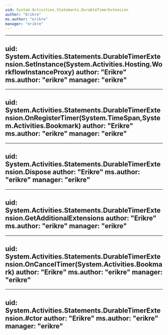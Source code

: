 ```yaml
---
uid: System.Activities.Statements.DurableTimerExtension
author: "Erikre"
ms.author: "erikre"
manager: "erikre"
---
```


---
uid: System.Activities.Statements.DurableTimerExtension.SetInstance(System.Activities.Hosting.WorkflowInstanceProxy)
author: "Erikre"
ms.author: "erikre"
manager: "erikre"
---

---
uid: System.Activities.Statements.DurableTimerExtension.OnRegisterTimer(System.TimeSpan,System.Activities.Bookmark)
author: "Erikre"
ms.author: "erikre"
manager: "erikre"
---

---
uid: System.Activities.Statements.DurableTimerExtension.Dispose
author: "Erikre"
ms.author: "erikre"
manager: "erikre"
---

---
uid: System.Activities.Statements.DurableTimerExtension.GetAdditionalExtensions
author: "Erikre"
ms.author: "erikre"
manager: "erikre"
---

---
uid: System.Activities.Statements.DurableTimerExtension.OnCancelTimer(System.Activities.Bookmark)
author: "Erikre"
ms.author: "erikre"
manager: "erikre"
---

---
uid: System.Activities.Statements.DurableTimerExtension.#ctor
author: "Erikre"
ms.author: "erikre"
manager: "erikre"
---
